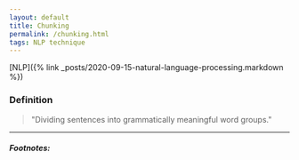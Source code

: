 ```yaml
---
layout: default
title: Chunking
permalink: /chunking.html
tags: NLP technique
---
```


[NLP]({% link _posts/2020-09-15-natural-language-processing.markdown %})

### Definition

> "Dividing sentences into grammatically meaningful word groups."

<hr />

##### Footnotes:
